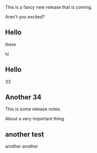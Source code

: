 This is a fancy new release that is coming.

Aren't you excited?
## Hello

there


hi
## Hello

33

## Another 34

This is some release notes.

About a very important thing.

## another test

another
another

